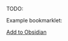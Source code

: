 TODO:

Example bookmarklet:

<a href="javascript%3A%28function%28%29%257Bwindow.open%28%2560obsidian%253A%252F%252Freadlater-add%253Furl%253D%2524%257Bdocument.URL%257D%2560%29%253B%257D%29%28%29%253B">Add to Obsidian</a>
